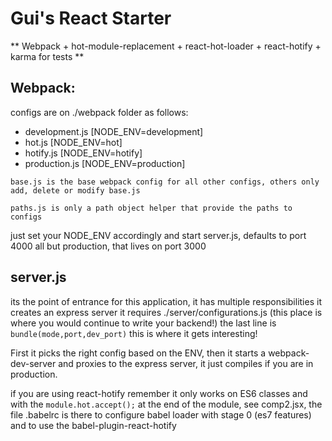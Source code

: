 # Gui's React Starter

** Webpack + hot-module-replacement + react-hot-loader + react-hotify + karma for tests **

## Webpack:

configs are on ./webpack folder as follows:

- development.js [NODE_ENV=development]
- hot.js [NODE_ENV=hot]
- hotify.js [NODE_ENV=hotify]
- production.js [NODE_ENV=production]

`base.js is the base webpack config for all other configs, others only add, delete or modify base.js`
```
paths.js is only a path object helper that provide the paths to configs
```
just set your NODE_ENV accordingly and start server.js, defaults to port 4000 all but production, that lives on port 3000

## server.js 
its the point of entrance for this application, it has multiple responsibilities
it creates an express server it requires ./server/configurations.js (this place is where you would continue to write your backend!) the last line is `bundle(mode,port,dev_port)` this is where it gets interesting!

First it picks the right config based on the ENV, then it starts a webpack-dev-server and proxies to the express server,
it just compiles if you are in production.

if you are using react-hotify remember it only works on ES6 classes and with the `module.hot.accept();` at the end of the module, see comp2.jsx,
the file .babelrc is there to configure babel loader with stage 0 (es7 features) and to use the babel-plugin-react-hotify
